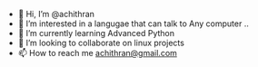 - 👋 Hi, I’m @achithran
- 👀 I’m interested in a langugae that can talk to Any computer ..
- 🌱 I’m currently learning Advanced Python
- 💞️ I’m looking to collaborate on linux projects
- 📫 How to reach me achithran@gmail.com

<!---
achithran/achithran is a ✨ special ✨ repository because its `README.md` (this file) appears on your GitHub profile.
You can click the Preview link to take a look at your changes.
--->

